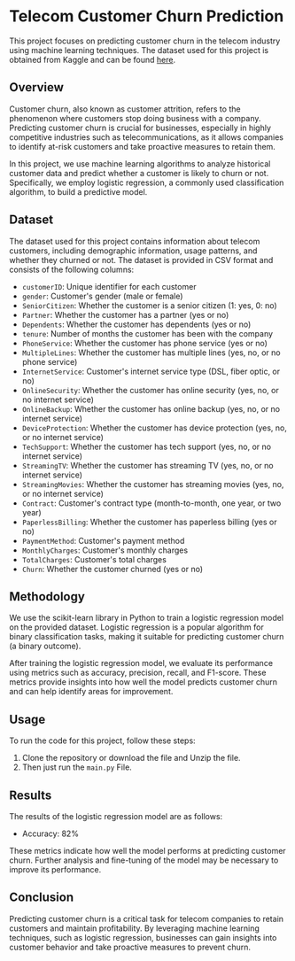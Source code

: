 # **Telecom Customer Churn Prediction**

This project focuses on predicting customer churn in the telecom industry using machine learning techniques. The dataset used for this project is obtained from Kaggle and can be found [here](https://www.kaggle.com/code/bhartiprasad17/customer-churn-prediction).

## **Overview**

Customer churn, also known as customer attrition, refers to the phenomenon where customers stop doing business with a company. Predicting customer churn is crucial for businesses, especially in highly competitive industries such as telecommunications, as it allows companies to identify at-risk customers and take proactive measures to retain them.

In this project, we use machine learning algorithms to analyze historical customer data and predict whether a customer is likely to churn or not. Specifically, we employ logistic regression, a commonly used classification algorithm, to build a predictive model.

## **Dataset**

The dataset used for this project contains information about telecom customers, including demographic information, usage patterns, and whether they churned or not. The dataset is provided in CSV format and consists of the following columns:

- `customerID`: Unique identifier for each customer
- `gender`: Customer's gender (male or female)
- `SeniorCitizen`: Whether the customer is a senior citizen (1: yes, 0: no)
- `Partner`: Whether the customer has a partner (yes or no)
- `Dependents`: Whether the customer has dependents (yes or no)
- `tenure`: Number of months the customer has been with the company
- `PhoneService`: Whether the customer has phone service (yes or no)
- `MultipleLines`: Whether the customer has multiple lines (yes, no, or no phone service)
- `InternetService`: Customer's internet service type (DSL, fiber optic, or no)
- `OnlineSecurity`: Whether the customer has online security (yes, no, or no internet service)
- `OnlineBackup`: Whether the customer has online backup (yes, no, or no internet service)
- `DeviceProtection`: Whether the customer has device protection (yes, no, or no internet service)
- `TechSupport`: Whether the customer has tech support (yes, no, or no internet service)
- `StreamingTV`: Whether the customer has streaming TV (yes, no, or no internet service)
- `StreamingMovies`: Whether the customer has streaming movies (yes, no, or no internet service)
- `Contract`: Customer's contract type (month-to-month, one year, or two year)
- `PaperlessBilling`: Whether the customer has paperless billing (yes or no)
- `PaymentMethod`: Customer's payment method
- `MonthlyCharges`: Customer's monthly charges
- `TotalCharges`: Customer's total charges
- `Churn`: Whether the customer churned (yes or no)

## **Methodology** 

We use the scikit-learn library in Python to train a logistic regression model on the provided dataset. Logistic regression is a popular algorithm for binary classification tasks, making it suitable for predicting customer churn (a binary outcome).

After training the logistic regression model, we evaluate its performance using metrics such as accuracy, precision, recall, and F1-score. These metrics provide insights into how well the model predicts customer churn and can help identify areas for improvement.

## **Usage**

To run the code for this project, follow these steps:
1. Clone the repository or download the file and Unzip the file.
2. Then just run the `main.py` File. 

## **Results**

The results of the logistic regression model are as follows:

- Accuracy: 82%

These metrics indicate how well the model performs at predicting customer churn. Further analysis and fine-tuning of the model may be necessary to improve its performance.

## **Conclusion**

Predicting customer churn is a critical task for telecom companies to retain customers and maintain profitability. By leveraging machine learning techniques, such as logistic regression, businesses can gain insights into customer behavior and take proactive measures to prevent churn.
